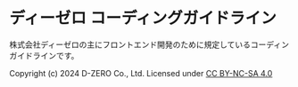 # ディーゼロ コーディングガイドライン

株式会社ディーゼロの主にフロントエンド開発のために規定しているコーディンガイドラインです。

Copyright (c) 2024 D-ZERO Co., Ltd. Licensed under [CC BY-NC-SA 4.0](https://creativecommons.org/licenses/by-nc-sa/4.0/)
